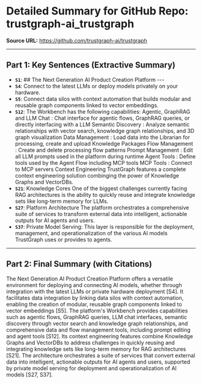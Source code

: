# Detailed Summary for GitHub Repo: trustgraph-ai_trustgraph

**Source URL:** https://github.com/trustgraph-ai/trustgraph

---
## Part 1: Key Sentences (Extractive Summary)

* **`S1`**: ## The Next Generation AI Product Creation Platform ---
* **`S4`**: Connect to the latest LLMs or deploy models privately on your hardware.
* **`S5`**: Connect data silos with context automation that builds modular and reusable graph components linked to vector embeddings.
* **`S12`**: The Workbench has the following capabilities: Agentic, GraphRAG and LLM Chat : Chat interface for agentic flows, GraphRAG queries, or directly interfacing with a LLM Semantic Discovery : Analyze semantic relationships with vector search, knowledge graph relationships, and 3D graph visualization Data Management : Load data into the Librarian for processing, create and upload Knowledge Packages Flow Management : Create and delete processing flow patterns Prompt Management : Edit all LLM prompts used in the platform during runtime Agent Tools : Define tools used by the Agent Flow including MCP tools MCP Tools : Connect to MCP servers Context Engineering TrustGraph features a complete context engineering solution combinging the power of Knowledge Graphs and VectorDBs.
* **`S21`**: Knowledge Cores One of the biggest challenges currently facing RAG architectures is the ability to quickly reuse and integrate knowledge sets like long-term memory for LLMs.
* **`S27`**: Platform Architecture The platform orchestrates a comprehensive suite of services to transform external data into intelligent, actionable outputs for AI agents and users.
* **`S37`**: Private Model Serving: This layer is responsible for the deployment, management, and operationalization of the various AI models TrustGraph uses or provides to agents.


---
## Part 2: Final Summary (with Citations)

The Next Generation AI Product Creation Platform offers a versatile environment for deploying and connecting AI models, whether through integration with the latest LLMs or private hardware deployment [S4]. It facilitates data integration by linking data silos with context automation, enabling the creation of modular, reusable graph components linked to vector embeddings [S5]. The platform's Workbench provides capabilities such as agentic flows, GraphRAG queries, LLM chat interfaces, semantic discovery through vector search and knowledge graph relationships, and comprehensive data and flow management tools, including prompt editing and agent tools [S12]. Its context engineering features combine Knowledge Graphs and VectorDBs to address challenges in quickly reusing and integrating knowledge sets like long-term memory for RAG architectures [S21]. The architecture orchestrates a suite of services that convert external data into intelligent, actionable outputs for AI agents and users, supported by private model serving for deployment and operationalization of AI models [S27, S37].